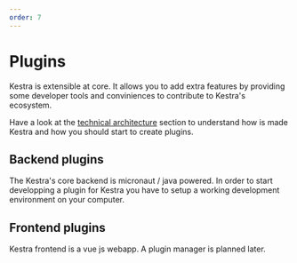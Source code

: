 ```yaml
---
order: 7
---
```


# Plugins

Kestra is extensible at core. It allows you to add extra features by providing some developer tools and conviniences to contribute to Kestra's ecosystem.

Have a look at the [technical architecture](/docs/technical-architecture) section to understand how is made Kestra and how you should start to create plugins.

## Backend plugins

The Kestra's core backend is micronaut / java powered. In order to start developping a plugin for Kestra you have to setup a working development environment on your computer.

## Frontend plugins

Kestra frontend is a vue js webapp. A plugin manager is planned later.